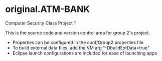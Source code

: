 original.ATM-BANK
========

Computer Security Class Project 1

This is the source code and version control area for group 2's project. 

 - Properties can be configured in the conf/Group2.properties file
 - To build external data files, add the VM arg "-DbuildExtData=true"
 - Eclipse launch configurations are included for ease of launching apps
 
